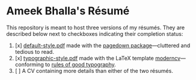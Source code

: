 # Ameek Bhalla's Résumé

This repository is meant to host three versions of my résumés. They are described below next to checkboxes indicating their completion status: 
1. [x] [default-style.pdf](https://github.com/ameekbhalla/cv/blob/master/default-style/default-style.pdf) made with the [pagedown package](https://github.com/rstudio/pagedown)—cluttered and tedious to read.
2. [x] [typographic-style.pdf](https://github.com/ameekbhalla/cv/blob/master/typographic-style/typographic-style.pdf) made with the LaTeX template [moderncv](https://github.com/xdanaux/moderncv/blob/master/examples/template.tex)—conforming to [rules of good typography](https://practicaltypography.com/resumes.html).
3. [ ] A CV containing more details than either of the two résumés.
